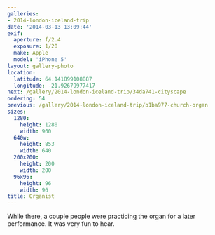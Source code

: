 ```yaml
---
galleries:
- 2014-london-iceland-trip
date: '2014-03-13 13:09:44'
exif:
  aperture: f/2.4
  exposure: 1/20
  make: Apple
  model: 'iPhone 5'
layout: gallery-photo
location:
  latitude: 64.141899108887
  longitude: -21.92679977417
next: /gallery/2014-london-iceland-trip/34da741-cityscape
ordering: 54
previous: /gallery/2014-london-iceland-trip/b1ba977-church-organ
sizes:
  1280:
    height: 1280
    width: 960
  640w:
    height: 853
    width: 640
  200x200:
    height: 200
    width: 200
  96x96:
    height: 96
    width: 96
title: Organist
---
```


While there, a couple people were practicing the organ for a later performance. It was very fun to hear.

